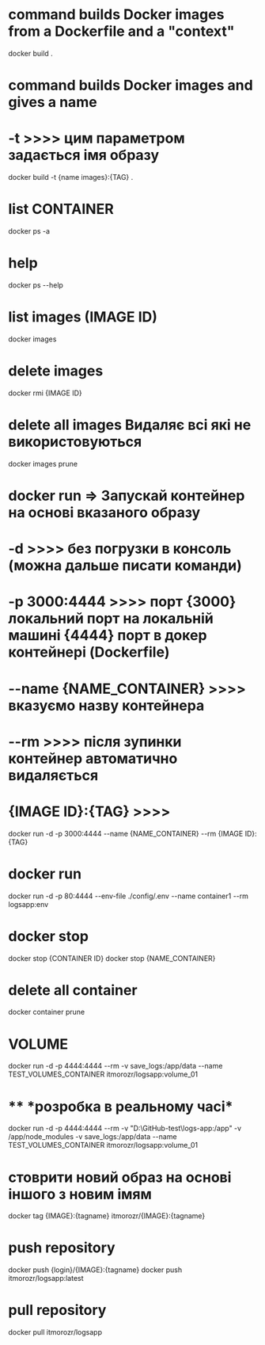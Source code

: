 <!-- comands -->
<!-- --------------------------------------------------- -->

# command builds Docker images from a Dockerfile and a "context"

docker build .

# command builds Docker images and gives a name

# -t >>>> цим параметром задається імя образу

docker build -t {name images}:{TAG} .

<!-- --------------------------------------------------- -->

# list CONTAINER

docker ps -a

# help

docker ps --help

<!-- ---------------------------------------------------- -->

# list images (IMAGE ID)

docker images

# delete images

docker rmi {IMAGE ID}

# delete all images Видаляє всі які не використовуються

docker images prune

<!-- ---------------------------------------------------------- -->

# docker run => Запускай контейнер на основі вказаного образу

# -d >>>> без погрузки в консоль (можна дальше писати команди)

# -p 3000:4444 >>>> порт {3000} локальний порт на локальній машині {4444} порт в докер контейнері (Dockerfile)

# --name {NAME_CONTAINER} >>>> вказуємо назву контейнера

# --rm >>>> після зупинки контейнер автоматично видаляється

# {IMAGE ID}:{TAG} >>>>

docker run -d -p 3000:4444 --name {NAME_CONTAINER} --rm {IMAGE ID}:{TAG}

# docker run

docker run -d -p 80:4444 --env-file ./config/.env --name container1 --rm logsapp:env

<!-- --------------------------------------------------- -->

# docker stop

docker stop {CONTAINER ID}
docker stop {NAME_CONTAINER}

<!-- ---------------------------------------------------------- -->

# delete all container

docker container prune

<!-- ---------------------------------------------------------- -->

# VOLUME

docker run -d -p 4444:4444 --rm -v save_logs:/app/data --name TEST_VOLUMES_CONTAINER itmorozr/logsapp:volume_01

# ****\*\***** \*розробка в реальному часі\*

docker run -d -p 4444:4444 --rm -v "D:\GitHub-test\logs-app\:/app" -v /app/node_modules -v save_logs:/app/data --name TEST_VOLUMES_CONTAINER itmorozr/logsapp:volume_01

<!-- ---------------------------------------------------------- -->

# стоврити новий образ на основі іншого з новим імям

docker tag {IMAGE}:{tagname} itmorozr/{IMAGE}:{tagname}

# push repository

docker push {login}/{IMAGE}:{tagname}
docker push itmorozr/logsapp:latest

<!-- ---------------------------------------------------------- -->

# pull repository

docker pull itmorozr/logsapp
